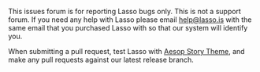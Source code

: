 This issues forum is for reporting Lasso bugs only. This is not a support forum. If you need any help with Lasso please email help@lasso.is with the same email that you purchased Lasso with so that our system will identify you. 

When submitting a pull request, test Lasso with [Aesop Story Theme](https://github.com/AesopInteractive/https://github.com/AesopInteractive/aesop-story-theme), and make any pull requests against our latest release branch.
